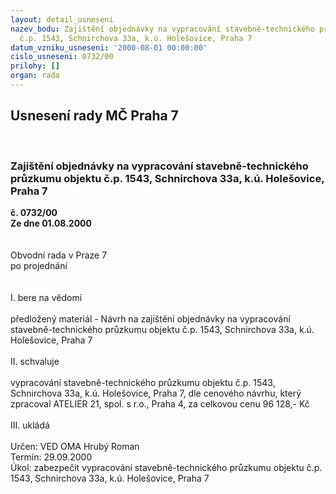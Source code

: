 ```yaml
---
layout: detail_usneseni
nazev_bodu: Zajištění objednávky na vypracování stavebně-technického průzkumu objektu
  č.p. 1543, Schnirchova 33a, k.ú. Holešovice, Praha 7
datum_vzniku_usneseni: '2000-08-01 00:00:00'
cislo_usneseni: 0732/00
prilohy: []
organ: rada
---
```

<div id="ucUsn_pList" class="usn">
	<span><h2>Usnesení rady MČ Praha 7 </h2>
<br></span><div class="standBody">
<span><h3>Zajištění objednávky na vypracování stavebně-technického průzkumu objektu č.p. 1543, Schnirchova 33a, k.ú. Holešovice, Praha 7</h3></span><div class="center">
		<strong>č. 0732/00</strong><br>
	</div>
<div class="center">
		<strong>Ze dne 01.08.2000</strong><br><br>
	</div>     <br>Obvodní rada v Praze 7<br>po projednání<br><br><br>I.	bere na vědomí<br><br> předložený materiál - Návrh na zajištění objednávky na vypracování stavebně-technického průzkumu objektu č.p. 1543, Schnirchova 33a, k.ú. Holešovice, Praha 7 <br><br>II.	schvaluje <br><br>vypracování stavebně-technického průzkumu objektu č.p. 1543, Schnirchova 33a, k.ú. Holešovice, Praha 7, dle  cenového návrhu, který zpracoval  ATELIER 21, spol. s r.o., Praha 4, za celkovou cenu 96 128,- Kč<br><br>III.	ukládá <br><br> Určen:	     	VED OMA Hrubý Roman<br>Termín: 29.09.2000<br>Úkol:	zabezpečit vypracování stavebně-technického průzkumu objektu č.p. 1543, Schnirchova 33a, k.ú. Holešovice, Praha 7 <br> <br> </div>
</div>